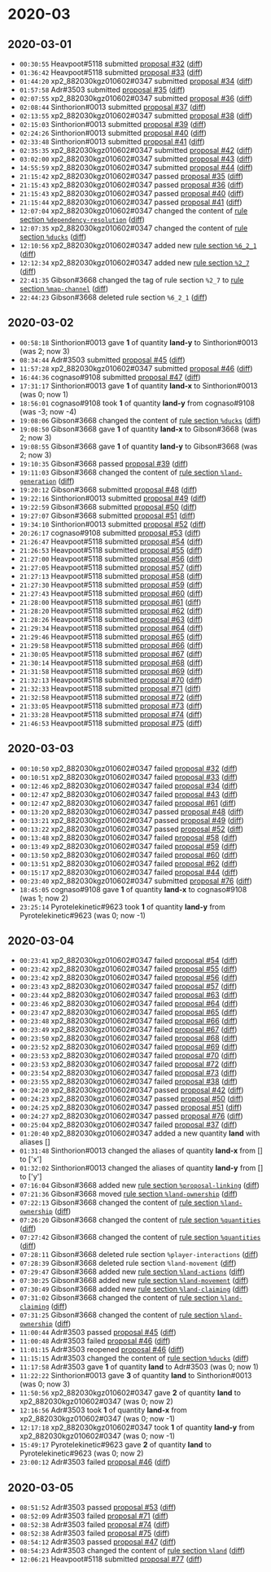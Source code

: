 # 2020-03

## 2020-03-01

* `00:30:55` Heavpoot#5118 submitted [proposal #32](../proposals.md#32) ([diff](https://github.com/Quonauts/Quonauts-7/commit/fa4d08442453f0b5351952e018dc3da8a2728680))
* `01:36:42` Heavpoot#5118 submitted [proposal #33](../proposals.md#33) ([diff](https://github.com/Quonauts/Quonauts-7/commit/0409b844bc87014dbc24efa38a1d0a1c41e9a60d))
* `01:44:20` xp2_882030kgz010602#0347 submitted [proposal #34](../proposals.md#34) ([diff](https://github.com/Quonauts/Quonauts-7/commit/1f9084e4a18c064721a0d859bbea0b021b58eceb))
* `01:57:58` Adr#3503 submitted [proposal #35](../proposals.md#35) ([diff](https://github.com/Quonauts/Quonauts-7/commit/de438866d7fb08d74ae313b2033bd8bc1fb7ad79))
* `02:07:55` xp2_882030kgz010602#0347 submitted [proposal #36](../proposals.md#36) ([diff](https://github.com/Quonauts/Quonauts-7/commit/cc3a83ddc9736d68fd6f886f25793e10bc3aa697))
* `02:08:44` Sinthorion#0013 submitted [proposal #37](../proposals.md#37) ([diff](https://github.com/Quonauts/Quonauts-7/commit/01ab2b4eda4e74a203a7c14ae8ce5bb7fa98dcae))
* `02:13:55` xp2_882030kgz010602#0347 submitted [proposal #38](../proposals.md#38) ([diff](https://github.com/Quonauts/Quonauts-7/commit/721361ef2332d1d36e7f8b7df19f9e773ac4653e))
* `02:15:03` Sinthorion#0013 submitted [proposal #39](../proposals.md#39) ([diff](https://github.com/Quonauts/Quonauts-7/commit/feba545a0a0b6cc95ba729836a139cc59c766df4))
* `02:24:26` Sinthorion#0013 submitted [proposal #40](../proposals.md#40) ([diff](https://github.com/Quonauts/Quonauts-7/commit/ccd62d471cba212e2ba88fa011eae22c23fb8e43))
* `02:33:48` Sinthorion#0013 submitted [proposal #41](../proposals.md#41) ([diff](https://github.com/Quonauts/Quonauts-7/commit/725ffdceb64be023d986d23bba3d759f0ea16186))
* `02:35:35` xp2_882030kgz010602#0347 submitted [proposal #42](../proposals.md#42) ([diff](https://github.com/Quonauts/Quonauts-7/commit/df8ac020901e65f0df62932777a9b34fc79691f3))
* `03:02:00` xp2_882030kgz010602#0347 submitted [proposal #43](../proposals.md#43) ([diff](https://github.com/Quonauts/Quonauts-7/commit/ac02bc9b9ff80c9b7d459a2b98a616edec41dd68))
* `14:55:59` xp2_882030kgz010602#0347 submitted [proposal #44](../proposals.md#44) ([diff](https://github.com/Quonauts/Quonauts-7/commit/287f41be732b429f9bb77ba65b51d59747e37391))
* `21:15:42` xp2_882030kgz010602#0347 passed [proposal #35](../proposals.md#35) ([diff](https://github.com/Quonauts/Quonauts-7/commit/8587c68868cd6316bb01c6fb531f381d4f977186))
* `21:15:43` xp2_882030kgz010602#0347 passed [proposal #36](../proposals.md#36) ([diff](https://github.com/Quonauts/Quonauts-7/commit/199fbbf24e470a50b6f68bc47250c000630cc4d1))
* `21:15:43` xp2_882030kgz010602#0347 passed [proposal #40](../proposals.md#40) ([diff](https://github.com/Quonauts/Quonauts-7/commit/5f502324b2c48de19155ae8ca0db7afc6a6c15fc))
* `21:15:44` xp2_882030kgz010602#0347 passed [proposal #41](../proposals.md#41) ([diff](https://github.com/Quonauts/Quonauts-7/commit/0297d4eb42e038adaca83a44909413e534321e91))
* `12:07:04` xp2_882030kgz010602#0347 changed the content of [rule section `%dependency-resolution`](../rules.md#dependency-resolution) ([diff](https://github.com/Quonauts/Quonauts-7/commit/7c0f7342385ed8e61c021cff0172f25abe49670d))
* `12:07:35` xp2_882030kgz010602#0347 changed the content of [rule section `%ducks`](../rules.md#ducks) ([diff](https://github.com/Quonauts/Quonauts-7/commit/d7e997ab59fa23269babc3fe43a4629dae16952d))
* `12:10:56` xp2_882030kgz010602#0347 added new [rule section `%6_2_1`](../rules.md#6_2_1) ([diff](https://github.com/Quonauts/Quonauts-7/commit/c014c699c4d7b0f9a73d18c96cafbefc1cd8e13b))
* `12:12:34` xp2_882030kgz010602#0347 added new [rule section `%2_7`](../rules.md#2_7) ([diff](https://github.com/Quonauts/Quonauts-7/commit/f25e23eed28d0720e62409ec9134d201b5e883ab))
* `22:41:35` Gibson#3668 changed the tag of rule section `%2_7` to [rule section `%map-channel`](../rules.md#map-channel) ([diff](https://github.com/Quonauts/Quonauts-7/commit/f6eb34047e1a5ddae9a8dc5c5ca883724221adda))
* `22:44:23` Gibson#3668 deleted rule section `%6_2_1` ([diff](https://github.com/Quonauts/Quonauts-7/commit/29e33a7134bf6d8a1f529f316a9baa7ae4923518))

## 2020-03-02

* `00:58:18` Sinthorion#0013 gave **1** of quantity **land-y** to Sinthorion#0013 (was 2; now 3)
* `08:34:44` Adr#3503 submitted [proposal #45](../proposals.md#45) ([diff](https://github.com/Quonauts/Quonauts-7/commit/a02eee4105c4f8eea66e19b802b975f53d61e6e4))
* `11:57:28` xp2_882030kgz010602#0347 submitted [proposal #46](../proposals.md#46) ([diff](https://github.com/Quonauts/Quonauts-7/commit/562e40f764931a810459a9dc16a54533fd8aafac))
* `16:44:36` cognaso#9108 submitted [proposal #47](../proposals.md#47) ([diff](https://github.com/Quonauts/Quonauts-7/commit/67a885008939da197593fb044bd78c53fbd3d7fa))
* `17:31:17` Sinthorion#0013 gave **1** of quantity **land-x** to Sinthorion#0013 (was 0; now 1)
* `18:56:01` cognaso#9108 took **1** of quantity **land-y** from cognaso#9108 (was -3; now -4)
* `19:08:06` Gibson#3668 changed the content of [rule section `%ducks`](../rules.md#ducks) ([diff](https://github.com/Quonauts/Quonauts-7/commit/916b4816bfba4b1716d2c7e0d39be1a09c7b6758))
* `19:08:50` Gibson#3668 gave **1** of quantity **land-x** to Gibson#3668 (was 2; now 3)
* `19:08:55` Gibson#3668 gave **1** of quantity **land-y** to Gibson#3668 (was 2; now 3)
* `19:10:35` Gibson#3668 passed [proposal #39](../proposals.md#39) ([diff](https://github.com/Quonauts/Quonauts-7/commit/aaee764af79c4e5affbe4dab4d5775c8c5a15f21))
* `19:11:03` Gibson#3668 changed the content of [rule section `%land-generation`](../rules.md#land-generation) ([diff](https://github.com/Quonauts/Quonauts-7/commit/8fac17e57dc66274bfe9f56b99a4a342b607d6d8))
* `19:20:12` Gibson#3668 submitted [proposal #48](../proposals.md#48) ([diff](https://github.com/Quonauts/Quonauts-7/commit/d0622d1cb2b023677c4248fbc4f6f4572621f2dc))
* `19:22:16` Sinthorion#0013 submitted [proposal #49](../proposals.md#49) ([diff](https://github.com/Quonauts/Quonauts-7/commit/4786412e0d56f6deb96219fdbc429b7c9d9b9c24))
* `19:22:59` Gibson#3668 submitted [proposal #50](../proposals.md#50) ([diff](https://github.com/Quonauts/Quonauts-7/commit/184739619a7c9218a288812e1625d3180b953cb1))
* `19:27:07` Gibson#3668 submitted [proposal #51](../proposals.md#51) ([diff](https://github.com/Quonauts/Quonauts-7/commit/009e43c168e6fc07c716c77fa20882d7781affd2))
* `19:34:10` Sinthorion#0013 submitted [proposal #52](../proposals.md#52) ([diff](https://github.com/Quonauts/Quonauts-7/commit/f78b8521b2d6d96fc52a9fffbebfd397dfd81022))
* `20:26:17` cognaso#9108 submitted [proposal #53](../proposals.md#53) ([diff](https://github.com/Quonauts/Quonauts-7/commit/c8ac95a399b75bee43a7fe3366481f55cdc4a265))
* `21:26:47` Heavpoot#5118 submitted [proposal #54](../proposals.md#54) ([diff](https://github.com/Quonauts/Quonauts-7/commit/d808dd4f94c6b0f181c7e412e69f2f4afc5d2eea))
* `21:26:53` Heavpoot#5118 submitted [proposal #55](../proposals.md#55) ([diff](https://github.com/Quonauts/Quonauts-7/commit/7d3ae6b9383c0f939c72d62e943ddf7c6378331d))
* `21:27:00` Heavpoot#5118 submitted [proposal #56](../proposals.md#56) ([diff](https://github.com/Quonauts/Quonauts-7/commit/c446f7238c3c42313f9700e6b87c2871d7250e34))
* `21:27:05` Heavpoot#5118 submitted [proposal #57](../proposals.md#57) ([diff](https://github.com/Quonauts/Quonauts-7/commit/8a7b5d166cb20d549115ded61fff3136b67535af))
* `21:27:13` Heavpoot#5118 submitted [proposal #58](../proposals.md#58) ([diff](https://github.com/Quonauts/Quonauts-7/commit/5421dce80786ebceeccaa604413e1b803b8ce90d))
* `21:27:30` Heavpoot#5118 submitted [proposal #59](../proposals.md#59) ([diff](https://github.com/Quonauts/Quonauts-7/commit/e57c770bc15ef2b3afe43827aa40c671ba4a73d0))
* `21:27:43` Heavpoot#5118 submitted [proposal #60](../proposals.md#60) ([diff](https://github.com/Quonauts/Quonauts-7/commit/35e1ce284e6b50230aedbf236b3f95dfb7ad53b8))
* `21:28:00` Heavpoot#5118 submitted [proposal #61](../proposals.md#61) ([diff](https://github.com/Quonauts/Quonauts-7/commit/f2a467e53da0f0aa853dc61979530cc3048f31e3))
* `21:28:20` Heavpoot#5118 submitted [proposal #62](../proposals.md#62) ([diff](https://github.com/Quonauts/Quonauts-7/commit/780886387353006fce52f6c7ddc1645392617aaa))
* `21:28:26` Heavpoot#5118 submitted [proposal #63](../proposals.md#63) ([diff](https://github.com/Quonauts/Quonauts-7/commit/0afaed9d1d2e00bbf9e9606d753c98bc70aaf646))
* `21:29:34` Heavpoot#5118 submitted [proposal #64](../proposals.md#64) ([diff](https://github.com/Quonauts/Quonauts-7/commit/2e0dbc8b76ae8316404cce37706d09cbc5b140fa))
* `21:29:46` Heavpoot#5118 submitted [proposal #65](../proposals.md#65) ([diff](https://github.com/Quonauts/Quonauts-7/commit/ad6de04db25f52c63cbe9991586968e521115aa1))
* `21:29:58` Heavpoot#5118 submitted [proposal #66](../proposals.md#66) ([diff](https://github.com/Quonauts/Quonauts-7/commit/de086c1d4593693b97e012a63ffae02999ce8d0d))
* `21:30:05` Heavpoot#5118 submitted [proposal #67](../proposals.md#67) ([diff](https://github.com/Quonauts/Quonauts-7/commit/0e91afe092fe26f7e8670c7862822b6268e4584f))
* `21:30:14` Heavpoot#5118 submitted [proposal #68](../proposals.md#68) ([diff](https://github.com/Quonauts/Quonauts-7/commit/749951ccd5d98a122aab66fc90fae7eac88d9836))
* `21:31:58` Heavpoot#5118 submitted [proposal #69](../proposals.md#69) ([diff](https://github.com/Quonauts/Quonauts-7/commit/132daccc41d184d0083c8a7a84e3bc21752e3425))
* `21:32:13` Heavpoot#5118 submitted [proposal #70](../proposals.md#70) ([diff](https://github.com/Quonauts/Quonauts-7/commit/bbef76497cb76abed4270af6064006971981e1c1))
* `21:32:33` Heavpoot#5118 submitted [proposal #71](../proposals.md#71) ([diff](https://github.com/Quonauts/Quonauts-7/commit/b9d0c9a0a44cb1e9d909b94c7dda65303337967a))
* `21:32:58` Heavpoot#5118 submitted [proposal #72](../proposals.md#72) ([diff](https://github.com/Quonauts/Quonauts-7/commit/2d95eb382be3d7a7cfeedfad13d9e08d91c4b732))
* `21:33:05` Heavpoot#5118 submitted [proposal #73](../proposals.md#73) ([diff](https://github.com/Quonauts/Quonauts-7/commit/5b41a1fd15b3ca9fdb4ffb2f37a42d57c8190a4d))
* `21:33:28` Heavpoot#5118 submitted [proposal #74](../proposals.md#74) ([diff](https://github.com/Quonauts/Quonauts-7/commit/1acea56ea15ed18abbb35d2d62a9197183dbca7d))
* `21:46:53` Heavpoot#5118 submitted [proposal #75](../proposals.md#75) ([diff](https://github.com/Quonauts/Quonauts-7/commit/d8ea40714cfae52af19243c4d806f035a60b6bd5))

## 2020-03-03

* `00:10:50` xp2_882030kgz010602#0347 failed [proposal #32](../proposals.md#32) ([diff](https://github.com/Quonauts/Quonauts-7/commit/16c9d62256f67b3f08a983d2d0284b6e19e51621))
* `00:10:51` xp2_882030kgz010602#0347 failed [proposal #33](../proposals.md#33) ([diff](https://github.com/Quonauts/Quonauts-7/commit/ff38428e34df290c6251b8d089e6a71a8173d1c7))
* `00:12:46` xp2_882030kgz010602#0347 failed [proposal #34](../proposals.md#34) ([diff](https://github.com/Quonauts/Quonauts-7/commit/8380ba5032014ac593ace309d17af3ac334d5f54))
* `00:12:47` xp2_882030kgz010602#0347 failed [proposal #43](../proposals.md#43) ([diff](https://github.com/Quonauts/Quonauts-7/commit/6b61cc0f700477b9179bda30cd24838525054389))
* `00:12:47` xp2_882030kgz010602#0347 failed [proposal #61](../proposals.md#61) ([diff](https://github.com/Quonauts/Quonauts-7/commit/7e1048268b817ecf944f5678e12e1e83dc97fa3d))
* `00:13:20` xp2_882030kgz010602#0347 passed [proposal #48](../proposals.md#48) ([diff](https://github.com/Quonauts/Quonauts-7/commit/4a0792c6bf9cbb2543f32620a2b8d6b577ec7a65))
* `00:13:21` xp2_882030kgz010602#0347 passed [proposal #49](../proposals.md#49) ([diff](https://github.com/Quonauts/Quonauts-7/commit/05ea76d23559cd7f1f75b0ef0188f2b905fc6ab8))
* `00:13:22` xp2_882030kgz010602#0347 passed [proposal #52](../proposals.md#52) ([diff](https://github.com/Quonauts/Quonauts-7/commit/5ff36d00f7d047d3f84907f1edb196a351f2c4e1))
* `00:13:48` xp2_882030kgz010602#0347 failed [proposal #58](../proposals.md#58) ([diff](https://github.com/Quonauts/Quonauts-7/commit/f2e70e8366246c70a8c078dd72d7df603f7c9dea))
* `00:13:49` xp2_882030kgz010602#0347 failed [proposal #59](../proposals.md#59) ([diff](https://github.com/Quonauts/Quonauts-7/commit/9a65b4bfeb96dd2114bbf5310d60474e9a14bc73))
* `00:13:50` xp2_882030kgz010602#0347 failed [proposal #60](../proposals.md#60) ([diff](https://github.com/Quonauts/Quonauts-7/commit/f9f0b123fda903df11cb83d995948242f10e347a))
* `00:13:51` xp2_882030kgz010602#0347 failed [proposal #62](../proposals.md#62) ([diff](https://github.com/Quonauts/Quonauts-7/commit/2b778af04d79e0c13c1c91b6f2d4c7aaeec379e2))
* `00:15:17` xp2_882030kgz010602#0347 failed [proposal #44](../proposals.md#44) ([diff](https://github.com/Quonauts/Quonauts-7/commit/b15641219dc2ca1c4ef41deac7c2f474f8d27074))
* `00:23:40` xp2_882030kgz010602#0347 submitted [proposal #76](../proposals.md#76) ([diff](https://github.com/Quonauts/Quonauts-7/commit/27e84d87077646cafb5eaca09c60aaf45eec8667))
* `18:45:05` cognaso#9108 gave **1** of quantity **land-x** to cognaso#9108 (was 1; now 2)
* `23:25:14` Pyrotelekinetic#9623 took **1** of quantity **land-y** from Pyrotelekinetic#9623 (was 0; now -1)

## 2020-03-04

* `00:23:41` xp2_882030kgz010602#0347 failed [proposal #54](../proposals.md#54) ([diff](https://github.com/Quonauts/Quonauts-7/commit/f17a829a08fef1e8fb7b89326fa17438169ce7af))
* `00:23:42` xp2_882030kgz010602#0347 failed [proposal #55](../proposals.md#55) ([diff](https://github.com/Quonauts/Quonauts-7/commit/a094440d68b1d5a2f61691c3893674a4da95bd09))
* `00:23:42` xp2_882030kgz010602#0347 failed [proposal #56](../proposals.md#56) ([diff](https://github.com/Quonauts/Quonauts-7/commit/f2ab494f8e157cf45fda71beff2c640802981df6))
* `00:23:43` xp2_882030kgz010602#0347 failed [proposal #57](../proposals.md#57) ([diff](https://github.com/Quonauts/Quonauts-7/commit/39fd49959845ff8d1a687acfe880121ea25403a5))
* `00:23:44` xp2_882030kgz010602#0347 failed [proposal #63](../proposals.md#63) ([diff](https://github.com/Quonauts/Quonauts-7/commit/6cdba2a35dc9ad152293db7277c6e463d842fe09))
* `00:23:46` xp2_882030kgz010602#0347 failed [proposal #64](../proposals.md#64) ([diff](https://github.com/Quonauts/Quonauts-7/commit/75ce700e2f029de9a3af77cd60f426fa8631fc73))
* `00:23:47` xp2_882030kgz010602#0347 failed [proposal #65](../proposals.md#65) ([diff](https://github.com/Quonauts/Quonauts-7/commit/e70498f83c0507bee8a047fe0db5bb9aafa4e3ec))
* `00:23:48` xp2_882030kgz010602#0347 failed [proposal #66](../proposals.md#66) ([diff](https://github.com/Quonauts/Quonauts-7/commit/93894b9d58dfe8a491f626daf768bbd8bb6e7c7b))
* `00:23:49` xp2_882030kgz010602#0347 failed [proposal #67](../proposals.md#67) ([diff](https://github.com/Quonauts/Quonauts-7/commit/5961d533874fd1bcadea3abfbf55c5dfd576cdcf))
* `00:23:50` xp2_882030kgz010602#0347 failed [proposal #68](../proposals.md#68) ([diff](https://github.com/Quonauts/Quonauts-7/commit/b77c632a1e0f623e98981ba6352a8693291d99a0))
* `00:23:52` xp2_882030kgz010602#0347 failed [proposal #69](../proposals.md#69) ([diff](https://github.com/Quonauts/Quonauts-7/commit/719cb9f2c254b020b6260bd55ab10c7301174628))
* `00:23:53` xp2_882030kgz010602#0347 failed [proposal #70](../proposals.md#70) ([diff](https://github.com/Quonauts/Quonauts-7/commit/1a4818fa603c37b26a8477546839fd2204768549))
* `00:23:53` xp2_882030kgz010602#0347 failed [proposal #72](../proposals.md#72) ([diff](https://github.com/Quonauts/Quonauts-7/commit/2520872e8e0580933f18c5d3e8575b579449e424))
* `00:23:54` xp2_882030kgz010602#0347 failed [proposal #73](../proposals.md#73) ([diff](https://github.com/Quonauts/Quonauts-7/commit/92bbe292d5af012f4ae501d39d8b74d975898e0c))
* `00:23:55` xp2_882030kgz010602#0347 failed [proposal #38](../proposals.md#38) ([diff](https://github.com/Quonauts/Quonauts-7/commit/0e0f3626ac38db07ebf0b3a4e44ff2bcd34fe221))
* `00:24:20` xp2_882030kgz010602#0347 passed [proposal #42](../proposals.md#42) ([diff](https://github.com/Quonauts/Quonauts-7/commit/0ef2b7bacddb5ff0476a9126438c5278fd71ab66))
* `00:24:23` xp2_882030kgz010602#0347 passed [proposal #50](../proposals.md#50) ([diff](https://github.com/Quonauts/Quonauts-7/commit/b0baa4135f0b4ab29a1604344e1de11aa1a6c6a1))
* `00:24:25` xp2_882030kgz010602#0347 passed [proposal #51](../proposals.md#51) ([diff](https://github.com/Quonauts/Quonauts-7/commit/08479292701aeffd9a24cd274e2b5530575d787a))
* `00:24:27` xp2_882030kgz010602#0347 passed [proposal #76](../proposals.md#76) ([diff](https://github.com/Quonauts/Quonauts-7/commit/54c4a99f91c64a005ff9246fa2787e5a4086e369))
* `00:25:04` xp2_882030kgz010602#0347 failed [proposal #37](../proposals.md#37) ([diff](https://github.com/Quonauts/Quonauts-7/commit/a18a90369f633b0b5c26623377d82b122d23ba9c))
* `01:20:40` xp2_882030kgz010602#0347 added a new quantity **land** with aliases []
* `01:31:48` Sinthorion#0013 changed the aliases of quantity **land-x** from [] to ['x']
* `01:32:02` Sinthorion#0013 changed the aliases of quantity **land-y** from [] to ['y']
* `07:16:04` Gibson#3668 added new [rule section `%proposal-linking`](../rules.md#proposal-linking) ([diff](https://github.com/Quonauts/Quonauts-7/commit/f389533fc17675aa145e571fbe509bda7ab42b6e))
* `07:21:36` Gibson#3668 moved [rule section `%land-ownership`](../rules.md#land-ownership) ([diff](https://github.com/Quonauts/Quonauts-7/commit/2a42aacab13e73155e668aac3c577bc1f0b0d550))
* `07:22:13` Gibson#3668 changed the content of [rule section `%land-ownership`](../rules.md#land-ownership) ([diff](https://github.com/Quonauts/Quonauts-7/commit/4af28962f686520af2abbf5ffb452105f5b6856f))
* `07:26:20` Gibson#3668 changed the content of [rule section `%quantities`](../rules.md#quantities) ([diff](https://github.com/Quonauts/Quonauts-7/commit/87662dace81362bf8872d04e11a6aaa1598cc4d1))
* `07:27:42` Gibson#3668 changed the content of [rule section `%quantities`](../rules.md#quantities) ([diff](https://github.com/Quonauts/Quonauts-7/commit/7e175e78b2df590e1de449a28ba13861fd8ebd51))
* `07:28:11` Gibson#3668 deleted rule section `%player-interactions` ([diff](https://github.com/Quonauts/Quonauts-7/commit/664c68c570e976f1f02e891717035f5d75c6e202))
* `07:28:39` Gibson#3668 deleted rule section `%land-movement` ([diff](https://github.com/Quonauts/Quonauts-7/commit/6dc4829d9c8bcb67eeeb68287abeecb942ed170b))
* `07:29:47` Gibson#3668 added new [rule section `%land-actions`](../rules.md#land-actions) ([diff](https://github.com/Quonauts/Quonauts-7/commit/23219a6612e99b9e4fa163a348782c6918fea47d))
* `07:30:25` Gibson#3668 added new [rule section `%land-movement`](../rules.md#land-movement) ([diff](https://github.com/Quonauts/Quonauts-7/commit/f43710617be8e7d51040e83cb0cfec7e9ecc7685))
* `07:30:49` Gibson#3668 added new [rule section `%land-claiming`](../rules.md#land-claiming) ([diff](https://github.com/Quonauts/Quonauts-7/commit/ad48edb2a0e96c6d5e3a5563d547b4abbcf40896))
* `07:31:02` Gibson#3668 changed the content of [rule section `%land-claiming`](../rules.md#land-claiming) ([diff](https://github.com/Quonauts/Quonauts-7/commit/1d34a835359f7284c4097bcbc8cfdabfa40d0462))
* `07:31:25` Gibson#3668 changed the content of [rule section `%land-ownership`](../rules.md#land-ownership) ([diff](https://github.com/Quonauts/Quonauts-7/commit/43b73ed16ccac48cbede3c61ce51a6578c0f4a48))
* `11:00:44` Adr#3503 passed [proposal #45](../proposals.md#45) ([diff](https://github.com/Quonauts/Quonauts-7/commit/cf2a81d60bb2126cad1cdd175d616e72ceded266))
* `11:00:48` Adr#3503 failed [proposal #46](../proposals.md#46) ([diff](https://github.com/Quonauts/Quonauts-7/commit/5d7b3ff69da46637c37b290ca125e869a41487d8))
* `11:01:15` Adr#3503 reopened [proposal #46](../proposals.md#46) ([diff](https://github.com/Quonauts/Quonauts-7/commit/f49675277ff53dac9ee65357413293c8ed966fe2))
* `11:15:15` Adr#3503 changed the content of [rule section `%ducks`](../rules.md#ducks) ([diff](https://github.com/Quonauts/Quonauts-7/commit/fe99814ab883fe65f935cd978448aeb0925d2112))
* `11:17:58` Adr#3503 gave **1** of quantity **land** to Adr#3503 (was 0; now 1)
* `11:22:22` Sinthorion#0013 gave **3** of quantity **land** to Sinthorion#0013 (was 0; now 3)
* `11:50:56` xp2_882030kgz010602#0347 gave **2** of quantity **land** to xp2_882030kgz010602#0347 (was 0; now 2)
* `12:16:56` Adr#3503 took **1** of quantity **land-x** from xp2_882030kgz010602#0347 (was 0; now -1)
* `12:17:18` xp2_882030kgz010602#0347 took **1** of quantity **land-y** from xp2_882030kgz010602#0347 (was 0; now -1)
* `15:49:17` Pyrotelekinetic#9623 gave **2** of quantity **land** to Pyrotelekinetic#9623 (was 0; now 2)
* `23:00:12` Adr#3503 failed [proposal #46](../proposals.md#46) ([diff](https://github.com/Quonauts/Quonauts-7/commit/89faee1a3cca262ee2cb43b1bd12a9167fece4b3))

## 2020-03-05

* `08:51:52` Adr#3503 passed [proposal #53](../proposals.md#53) ([diff](https://github.com/Quonauts/Quonauts-7/commit/64cedb46f555f9391c7a611281f1c151d109a86a))
* `08:52:09` Adr#3503 failed [proposal #71](../proposals.md#71) ([diff](https://github.com/Quonauts/Quonauts-7/commit/2fabad7a93dcb89dd6d177329e5cc3b1471c06ed))
* `08:52:38` Adr#3503 failed [proposal #74](../proposals.md#74) ([diff](https://github.com/Quonauts/Quonauts-7/commit/9062efc1a90d0d714bfbd7c277a68028b9d162ab))
* `08:52:38` Adr#3503 failed [proposal #75](../proposals.md#75) ([diff](https://github.com/Quonauts/Quonauts-7/commit/400190709cc6c83a9ba4f829c5b2c9f40a9dbdbf))
* `08:54:12` Adr#3503 passed [proposal #47](../proposals.md#47) ([diff](https://github.com/Quonauts/Quonauts-7/commit/92dcf88664cb36528472f32be0d3599da0760b95))
* `08:54:23` Adr#3503 changed the content of [rule section `%land`](../rules.md#land) ([diff](https://github.com/Quonauts/Quonauts-7/commit/96ba29976d2816fbff6fe47032bd1de179b54e53))
* `12:06:21` Heavpoot#5118 submitted [proposal #77](../proposals.md#77) ([diff](https://github.com/Quonauts/Quonauts-7/commit/1598fea90fdd0ae847d0a760724053760395b1a1))
